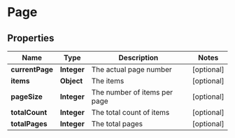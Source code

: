 

# Page


## Properties

| Name | Type | Description | Notes |
|------------ | ------------- | ------------- | -------------|
|**currentPage** | **Integer** | The actual page number |  [optional] |
|**items** | **Object** | The items |  [optional] |
|**pageSize** | **Integer** | The number of items per page |  [optional] |
|**totalCount** | **Integer** | The total count of items |  [optional] |
|**totalPages** | **Integer** | The total pages |  [optional] |



